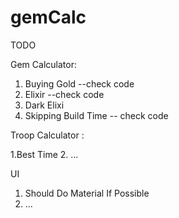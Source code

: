 # gemCalc
TODO

Gem Calculator:
  1. Buying Gold --check code
  2. Elixir     --check code
  3. Dark Elixi
  4. Skipping Build Time  -- check code


Troop Calculator :

  1.Best Time
  2. ...
  
UI
  1. Should Do Material If Possible
  2. ...
